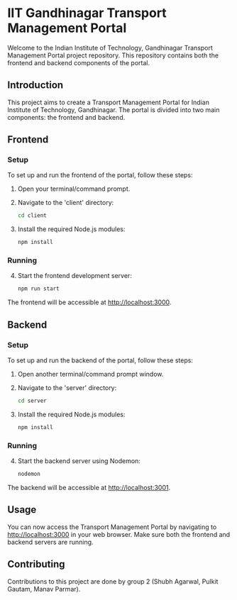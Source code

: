 # IIT Gandhinagar Transport Management Portal

Welcome to the Indian Institute of Technology, Gandhinagar Transport Management Portal project repository. This repository contains both the frontend and backend components of the portal.

## Introduction

This project aims to create a Transport Management Portal for Indian Institute of Technology, Gandhinagar. The portal is divided into two main components: the frontend and backend.

## Frontend

### Setup
To set up and run the frontend of the portal, follow these steps:

1. Open your terminal/command prompt.

2. Navigate to the 'client' directory:
   ```sh
   cd client
   ```

3. Install the required Node.js modules:
   ```sh
   npm install
   ```

### Running
4. Start the frontend development server:
   ```sh
   npm run start
   ```

The frontend will be accessible at [http://localhost:3000](http://localhost:3000).

## Backend

### Setup
To set up and run the backend of the portal, follow these steps:

1. Open another terminal/command prompt window.

2. Navigate to the 'server' directory:
   ```sh
   cd server
   ```

3. Install the required Node.js modules:
   ```sh
   npm install
   ```

### Running
4. Start the backend server using Nodemon:
   ```sh
   nodemon
   ```

The backend will be accessible at [http://localhost:3001](http://localhost:3001).

## Usage

You can now access the Transport Management Portal by navigating to [http://localhost:3000](http://localhost:3000) in your web browser. Make sure both the frontend and backend servers are running.

## Contributing

Contributions to this project are done by group 2 (Shubh Agarwal, Pulkit Gautam, Manav Parmar).

